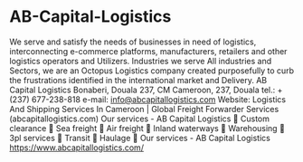 # AB-Capital-Logistics
We serve and satisfy the needs of businesses in need of logistics, interconnecting e-commerce platforms, manufacturers, retailers and other logistics operators and Utilizers.
Industries we serve
All industries and Sectors, we are an Octopus Logistics company created purposefully to curb the frustrations identified in the international market and Delivery.
AB Capital Logistics
Bonaberi, Douala 237, CM
Cameroon, 237, Douala
tel.: + (237) 677-238-818
e-mail: info@abcapitallogistics.com
Website: Logistics And Shipping Services In Cameroon | Global Freight Forwarder Services (abcapitallogistics.com)
Our services - AB Capital Logistics
	Custom clearance
	Sea freight
	Air freight
	Inland waterways
	Warehousing
	3pl services
	Transit
	Haulage
	Our services - AB Capital Logistics
https://www.abcapitallogistics.com/
